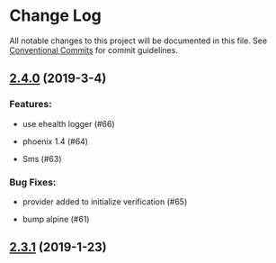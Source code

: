 # Change Log

All notable changes to this project will be documented in this file.
See [Conventional Commits](Https://conventionalcommits.org) for commit guidelines.

<!-- changelog -->

## [2.4.0](https://github.com/edenlabllc/otp_verification.api/compare/2.3.1...2.4.0) (2019-3-4)




### Features:

* use ehealth logger (#66)

* phoenix 1.4 (#64)

* Sms (#63)

### Bug Fixes:

* provider added to initialize verification (#65)

* bump alpine (#61)

## [2.3.1](https://github.com/edenlabllc/otp_verification.api/compare/2.3.1...2.3.1) (2019-1-23)



